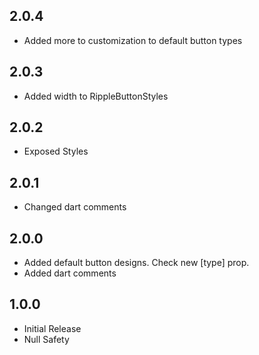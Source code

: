 ## 2.0.4
* Added more to customization to default button types

## 2.0.3
* Added width to RippleButtonStyles

## 2.0.2
* Exposed Styles

## 2.0.1
* Changed dart comments

## 2.0.0
* Added default button designs. Check new [type] prop.
* Added dart comments

## 1.0.0
* Initial Release
* Null Safety